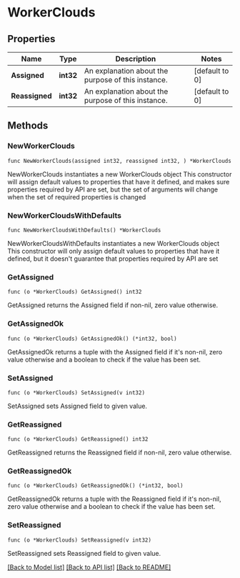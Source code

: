 # WorkerClouds

## Properties

Name | Type | Description | Notes
------------ | ------------- | ------------- | -------------
**Assigned** | **int32** | An explanation about the purpose of this instance. | [default to 0]
**Reassigned** | **int32** | An explanation about the purpose of this instance. | [default to 0]

## Methods

### NewWorkerClouds

`func NewWorkerClouds(assigned int32, reassigned int32, ) *WorkerClouds`

NewWorkerClouds instantiates a new WorkerClouds object
This constructor will assign default values to properties that have it defined,
and makes sure properties required by API are set, but the set of arguments
will change when the set of required properties is changed

### NewWorkerCloudsWithDefaults

`func NewWorkerCloudsWithDefaults() *WorkerClouds`

NewWorkerCloudsWithDefaults instantiates a new WorkerClouds object
This constructor will only assign default values to properties that have it defined,
but it doesn't guarantee that properties required by API are set

### GetAssigned

`func (o *WorkerClouds) GetAssigned() int32`

GetAssigned returns the Assigned field if non-nil, zero value otherwise.

### GetAssignedOk

`func (o *WorkerClouds) GetAssignedOk() (*int32, bool)`

GetAssignedOk returns a tuple with the Assigned field if it's non-nil, zero value otherwise
and a boolean to check if the value has been set.

### SetAssigned

`func (o *WorkerClouds) SetAssigned(v int32)`

SetAssigned sets Assigned field to given value.


### GetReassigned

`func (o *WorkerClouds) GetReassigned() int32`

GetReassigned returns the Reassigned field if non-nil, zero value otherwise.

### GetReassignedOk

`func (o *WorkerClouds) GetReassignedOk() (*int32, bool)`

GetReassignedOk returns a tuple with the Reassigned field if it's non-nil, zero value otherwise
and a boolean to check if the value has been set.

### SetReassigned

`func (o *WorkerClouds) SetReassigned(v int32)`

SetReassigned sets Reassigned field to given value.



[[Back to Model list]](../README.md#documentation-for-models) [[Back to API list]](../README.md#documentation-for-api-endpoints) [[Back to README]](../README.md)



